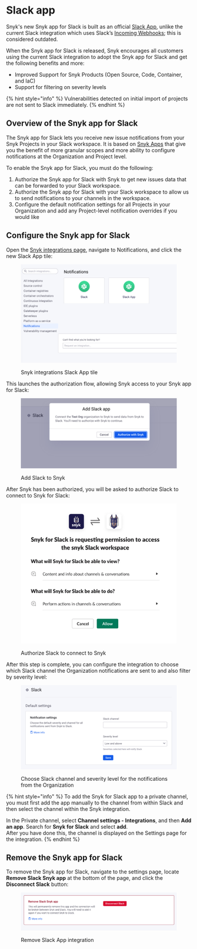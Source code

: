 # Slack app

Snyk's new Snyk app for Slack is built as an official [Slack App](https://api.slack.com/start/overview#apps), unlike the current Slack integration which uses Slack’s [Incoming Webhooks](https://api.slack.com/legacy/custom-integrations/messaging/webhooks); this is considered outdated.

When the Snyk app for Slack is released, Snyk encourages all customers using the current Slack integration to adopt the Snyk app for Slack and get the following benefits and more:

* Improved Support for Snyk Products (Open Source, Code, Container, and IaC)
* Support for filtering on severity levels

{% hint style="info" %}
Vulnerabilities detected on initial import of projects are not sent to Slack immediately.
{% endhint %}

## Overview of the Snyk app for Slack

The Snyk app for Slack lets you receive new issue notifications from your Snyk Projects in your Slack workspace. It is based on [Snyk Apps](../../snyk-api-info/snyk-apps/) that give you the benefit of more granular scopes and more ability to configure notifications at the Organization and Project level.

To enable the Snyk app for Slack, you must do the following:

1. Authorize the Snyk app for Slack with Snyk to get new issues data that can be forwarded to your Slack workspace.
2. Authorize the Snyk app for Slack with your Slack workspace to allow us to send notifications to your channels in the workspace.
3. Configure the default notification settings for all Projects in your Organization and add any Project-level notification overrides if you would like

## Configure the Snyk app for Slack

Open the [Snyk integrations page](https://app.snyk.io/integrations), navigate to Notifications, and click the new Slack App tile:

<figure><img src="../../.gitbook/assets/slack-app1.png" alt="Snyk integrations Slack App tile"><figcaption><p>Snyk integrations Slack App tile</p></figcaption></figure>

This launches the authorization flow, allowing Snyk access to your Snyk app for Slack:

<figure><img src="../../.gitbook/assets/slack-app2.png" alt="Add S;acl a[[ tp Snyk"><figcaption><p>Add Slack to Snyk</p></figcaption></figure>

After Snyk has been authorized, you will be asked to authorize Slack to connect to Snyk for Slack:

<figure><img src="../../.gitbook/assets/slack-app3.png" alt="Authorize SLack to connect to Snyk"><figcaption><p>Authorize Slack to connect to Snyk</p></figcaption></figure>

After this step is complete, you can configure the integration to choose which Slack channel the Organization notifications are sent to and also filter by severity level:

<figure><img src="../../.gitbook/assets/slack-app4.png" alt="Choose Slack channel and severity level for the notifications from the Organization"><figcaption><p>Choose Slack channel and severity level for the notifications from the Organization</p></figcaption></figure>

{% hint style="info" %}
To add the Snyk for Slack app to a private channel, you must first add the app manually to the channel from within Slack and then select the channel within the Snyk integration.

In the Private channel, select **Channel settings - Integrations**, and then **Add an app**. Search for **Snyk for Slack** and select **add**. \
After you have done this, the channel is displayed on the Settings page for the integration.
{% endhint %}

## Remove the Snyk app for Slack

To remove the Snyk app for Slack, navigate to the settings page, locate **Remove Slack Snyk app** at the bottom of the page, and click the **Disconnect Slack** button:

<figure><img src="../../.gitbook/assets/slack-app5.png" alt="Remove Slack App integration"><figcaption><p>Remove Slack App integration</p></figcaption></figure>
